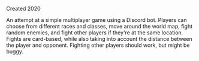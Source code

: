 Created 2020

An attempt at a simple multiplayer game using a Discord bot. Players can choose from different races and classes, move around the world map, fight random enemies, and fight other players if they're at the same location. Fights are card-based, while also taking into account the distance between the player and opponent. Fighting other players should work, but might be buggy.